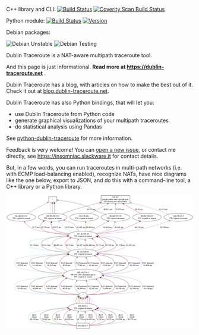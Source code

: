 C++ library and CLI: [![Build Status](https://www.travis-ci.org/insomniacslk/dublin-traceroute.svg?branch=master)](https://www.travis-ci.org/insomniacslk/dublin-traceroute)
[![Coverity Scan Build Status](https://scan.coverity.com/projects/7935/badge.svg)](https://scan.coverity.com/projects/insomniacslk-dublin-traceroute)

Python module: [![Build Status](https://www.travis-ci.org/insomniacslk/python-dublin-traceroute.svg?branch=master)](https://www.travis-ci.org/insomniacslk/python-dublin-traceroute) [![Version](https://img.shields.io/pypi/v/dublintraceroute.svg)](https://pypi.python.org/pypi/dublintraceroute)

Debian packages:

![Debian Unstable](https://badges.debian.net/badges/debian/unstable/dublin-traceroute/version.svg)
![Debian Testing](https://badges.debian.net/badges/debian/testing/dublin-traceroute/version.svg)

Dublin Traceroute is a NAT-aware multipath traceroute tool.

And this page is just informational. **Read more at https://dublin-traceroute.net** .

Dublin Traceroute has a blog, with articles on how to make the best out of it. Check it out at [blog.dublin-traceroute.net](https://blog.dublin-traceroute.net).

Dublin Traceroute has also Python bindings, that will let you:
* use Dublin Traceroute from Python code
* generate graphical visualizations of your multipath traceroutes
* do statistical analysis using Pandas

See [python-dublin-traceroute](https://github.com/insomniacslk/python-dublin-traceroute) for more information.

Feedback is very welcome! You can [open a new issue](https://github.com/insomniacslk/dublin-traceroute/issues/new/choose), or contact me directly, see https://insomniac.slackware.it for contact details.

But, in a few words, you can run traceroutes in multi-path networks (i.e. with ECMP load-balancing enabled), recognize NATs, have nice diagrams like the one below, export to JSON, and do this with a command-line tool, a C++ library or a Python library.

![dublin-traceroute example](docs/traceroute_8.8.8.8.png)
